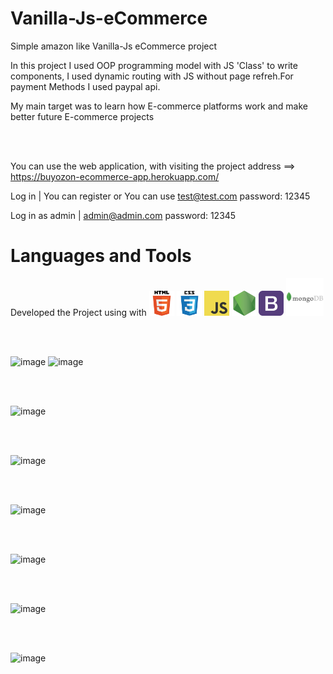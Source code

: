 # Vanilla-Js-eCommerce
Simple amazon like Vanilla-Js eCommerce project

In this project I used OOP programming model with JS 'Class' to write components, I used dynamic routing with JS without page refreh.For payment Methods I used paypal api.

My main target was to learn how E-commerce platforms work and make better future E-commerce projects

<br><br>

You can use the web application, with visiting the project address ==> https://buyozon-ecommerce-app.herokuapp.com/ 

Log in | You can register or You can use test@test.com password: 12345

Log in as admin | admin@admin.com password: 12345


# Languages and Tools
 
 Developed the Project using with 
 <img src="https://github.com/github/explore/blob/main/topics/html/html.png" alt="html" width="40" height="40"/>  <img src="https://github.com/github/explore/blob/main/topics/css/css.png" alt="css" width="40" height="40"/>  <img src="https://github.com/github/explore/blob/main/topics/javascript/javascript.png" alt="javascript" width="40" height="40"/>  <img src="https://github.com/github/explore/blob/main/topics/nodejs/nodejs.png" alt="nodejs" width="40" height="40"/>  <img src="https://github.com/github/explore/blob/main/topics/bootstrap/bootstrap.png" alt="bootstrap" width="40" height="40"/> <img   src="https://github.com/github/explore/blob/main/topics/mongodb/mongodb.png" alt="mongodb" width="60" height="60"/>
 
 <br><br>
  
 ![image](https://user-images.githubusercontent.com/42888722/146282168-fb71a348-f984-40e6-88d8-880bec7f6aac.png)
 ![image](https://user-images.githubusercontent.com/42888722/146282237-953b52a7-c57c-427e-a931-202ef875d12b.png)
 
 <br><br>
 
 ![image](https://user-images.githubusercontent.com/42888722/146282623-c202a053-0628-49d1-a74a-7ccb963135b8.png)

 <br><br>
 
 ![image](https://user-images.githubusercontent.com/42888722/146282310-dbdf79b7-3514-41c0-a102-6d612c62c55e.png)

<br><br>

![image](https://user-images.githubusercontent.com/42888722/146282394-20a31056-0540-4da3-9f76-7141052dde9c.png)

<br><br>

![image](https://user-images.githubusercontent.com/42888722/146282456-ffe4709f-108b-448e-b807-30f6137a9073.png)

<br><br>

![image](https://user-images.githubusercontent.com/42888722/146282504-5ec6baaf-d944-4a0f-a66b-d3f00c5ecf84.png)

<br><br>

![image](https://user-images.githubusercontent.com/42888722/146282542-1f2349eb-018e-4cc8-8e14-c6f50162285a.png)

<br><br>






